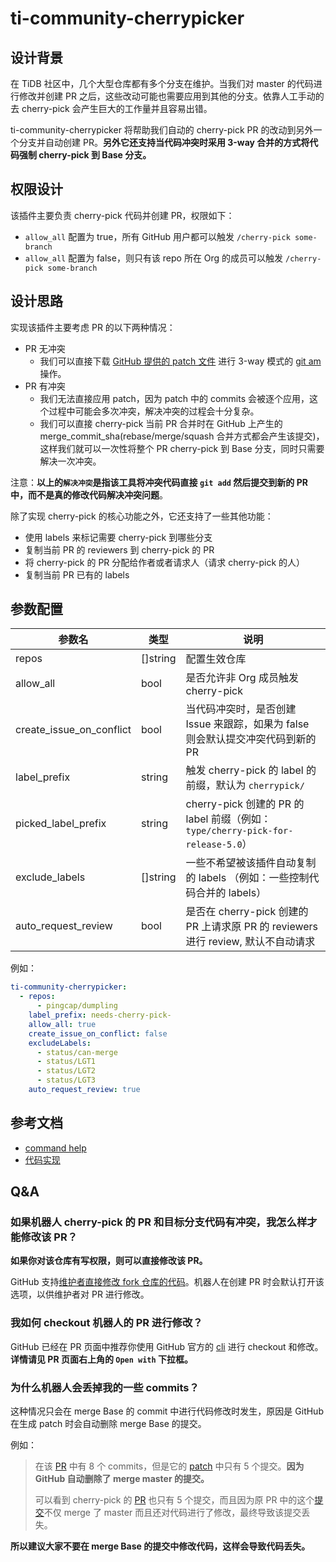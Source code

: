 # ti-community-cherrypicker

## 设计背景

在 TiDB 社区中，几个大型仓库都有多个分支在维护。当我们对 master 的代码进行修改并创建 PR 之后，这些改动可能也需要应用到其他的分支。依靠人工手动的去 cherry-pick 会产生巨大的工作量并且容易出错。

ti-community-cherrypicker 将帮助我们自动的 cherry-pick PR 的改动到另外一个分支并自动创建 PR。**另外它还支持当代码冲突时采用 3-way 合并的方式将代码强制 cherry-pick 到 Base 分支。**

## 权限设计

该插件主要负责 cherry-pick 代码并创建 PR，权限如下：

- `allow_all` 配置为 true，所有 GitHub 用户都可以触发 `/cherry-pick some-branch`
- `allow_all` 配置为 false，则只有该 repo 所在 Org 的成员可以触发 `/cherry-pick some-branch`

## 设计思路

实现该插件主要考虑 PR 的以下两种情况：

- PR 无冲突
  - 我们可以直接下载 [GitHub 提供的 patch 文件](https://stackoverflow.com/questions/6188591/download-github-pull-request-as-unified-diff) 进行 3-way 模式的 [git am](https://git-scm.com/docs/git-am) 操作。
- PR 有冲突
  - 我们无法直接应用 patch，因为 patch 中的 commits 会被逐个应用，这个过程中可能会多次冲突，解决冲突的过程会十分复杂。
  - 我们可以直接 cherry-pick 当前 PR 合并时在 GitHub 上产生的 merge_commit_sha(rebase/merge/squash 合并方式都会产生该提交)，这样我们就可以一次性将整个 PR cherry-pick 到 Base 分支，同时只需要解决一次冲突。

注意：**以上的`解决冲突`是指该工具将冲突代码直接 `git add` 然后提交到新的 PR 中，而不是真的修改代码解决冲突问题**。

除了实现 cherry-pick 的核心功能之外，它还支持了一些其他功能：

- 使用 labels 来标记需要 cherry-pick 到哪些分支
- 复制当前 PR 的 reviewers 到 cherry-pick 的 PR 
- 将 cherry-pick 的 PR 分配给作者或者请求人（请求 cherry-pick 的人）
- 复制当前 PR 已有的 labels

## 参数配置 

| 参数名                   | 类型     | 说明                                                                            |
| ------------------------ | -------- | ------------------------------------------------------------------------------- |
| repos                    | []string | 配置生效仓库                                                                    |
| allow_all                | bool     | 是否允许非 Org 成员触发 cherry-pick                                             |
| create_issue_on_conflict | bool     | 当代码冲突时，是否创建 Issue 来跟踪，如果为 false 则会默认提交冲突代码到新的 PR |
| label_prefix             | string   | 触发 cherry-pick 的 label 的前缀，默认为 `cherrypick/`                          |
| picked_label_prefix      | string   | cherry-pick 创建的 PR 的 label 前缀（例如：`type/cherry-pick-for-release-5.0`） |
| exclude_labels           | []string | 一些不希望被该插件自动复制的 labels （例如：一些控制代码合并的 labels）         |
| auto_request_review      | bool     | 是否在 cherry-pick 创建的 PR 上请求原 PR 的 reviewers 进行 review, 默认不自动请求     |

例如：

```yml
ti-community-cherrypicker:
  - repos:
      - pingcap/dumpling
    label_prefix: needs-cherry-pick-
    allow_all: true
    create_issue_on_conflict: false
    excludeLabels:
      - status/can-merge
      - status/LGT1
      - status/LGT2
      - status/LGT3
    auto_request_review: true
```

## 参考文档

- [command help](https://prow.tidb.io/command-help#cherrypick)
- [代码实现](https://github.com/ti-community-infra/tichi/tree/master/internal/pkg/externalplugins/cherrypicker)

## Q&A

### 如果机器人 cherry-pick 的 PR 和目标分支代码有冲突，我怎么样才能修改该 PR？

**如果你对该仓库有写权限，则可以直接修改该 PR。** 

GitHub 支持[维护者直接修改 fork 仓库的代码](https://docs.github.com/en/github/collaborating-with-issues-and-pull-requests/allowing-changes-to-a-pull-request-branch-created-from-a-fork)。机器人在创建 PR 时会默认打开该选项，以供维护者对 PR 进行修改。

### 我如何 checkout 机器人的 PR 进行修改？

GitHub 已经在 PR 页面中推荐你使用 GitHub 官方的 [cli](https://github.com/cli/cli) 进行 checkout 和修改。**详情请见 PR 页面右上角的 `Open with` 下拉框。**

### 为什么机器人会丢掉我的一些 commits？

这种情况只会在 merge Base 的 commit 中进行代码修改时发生，原因是 GitHub 在生成 patch 时会自动删除 merge Base 的提交。

例如：
> 
> 在该 [PR](https://github.com/pingcap/dm/pull/1638) 中有 8 个 commits，但是它的 [patch](https://patch-diff.githubusercontent.com/raw/pingcap/dm/pull/1638.patch) 中只有 5 个提交。**因为 GitHub 自动删除了 merge master 的提交。**
> 
> 可以看到 cherry-pick 的 [PR](https://github.com/pingcap/dm/pull/1650) 也只有 5 个提交，而且因为原 PR 中的这个[提交](https://github.com/pingcap/dm/pull/1638/commits/8c08720653a6904a029e76bd66d499ef73c385fc)不仅 merge 了 master 而且还对代码进行了修改，最终导致该提交丢失。

**所以建议大家不要在 merge Base 的提交中修改代码，这样会导致代码丢失。**

